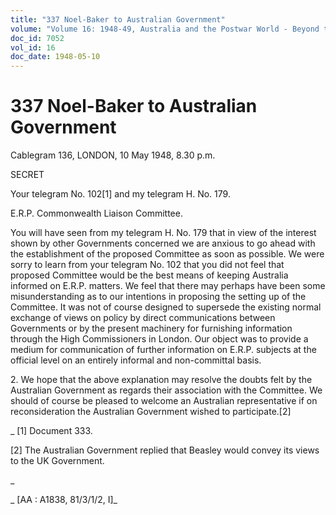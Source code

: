 ```yaml
---
title: "337 Noel-Baker to Australian Government"
volume: "Volume 16: 1948-49, Australia and the Postwar World - Beyond the Region"
doc_id: 7052
vol_id: 16
doc_date: 1948-05-10
---
```


# 337 Noel-Baker to Australian Government

Cablegram 136, LONDON, 10 May 1948, 8.30 p.m.

SECRET

Your telegram No. 102[1] and my telegram H. No. 179.

E.R.P. Commonwealth Liaison Committee.

You will have seen from my telegram H. No. 179 that in view of the interest shown by other Governments concerned we are anxious to go ahead with the establishment of the proposed Committee as soon as possible. We were sorry to learn from your telegram No. 102 that you did not feel that proposed Committee would be the best means of keeping Australia informed on E.R.P. matters. We feel that there may perhaps have been some misunderstanding as to our intentions in proposing the setting up of the Committee. It was not of course designed to supersede the existing normal exchange of views on policy by direct communications between Governments or by the present machinery for furnishing information through the High Commissioners in London. Our object was to provide a medium for communication of further information on E.R.P. subjects at the official level on an entirely informal and non-committal basis.

2\. We hope that the above explanation may resolve the doubts felt by the Australian Government as regards their association with the Committee. We should of course be pleased to welcome an Australian representative if on reconsideration the Australian Government wished to participate.[2]

_ [1] Document 333.

[2] The Australian Government replied that Beasley would convey its views to the UK Government.

_

_ [AA : A1838, 81/3/1/2, I]_
